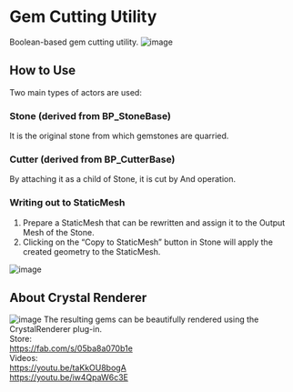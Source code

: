# Gem Cutting Utility
Boolean-based gem cutting utility.
![image](https://github.com/user-attachments/assets/5e013509-593a-4b6d-84d2-4d4121c8b2bf)

## How to Use
Two main types of actors are used:
### Stone (derived from BP_StoneBase)
It is the original stone from which gemstones are quarried.

### Cutter (derived from BP_CutterBase)
By attaching it as a child of Stone, it is cut by And operation.

### Writing out to StaticMesh
1. Prepare a StaticMesh that can be rewritten and assign it to the Output Mesh of the Stone.
2. Clicking on the “Copy to StaticMesh” button in Stone will apply the created geometry to the StaticMesh.

![image](https://github.com/user-attachments/assets/e9b12606-b540-42d8-8696-07b549c6f7da)

## About Crystal Renderer
![image](https://github.com/user-attachments/assets/bede4245-2988-44bd-887b-e720e7ed0d94)
The resulting gems can be beautifully rendered using the CrystalRenderer plug-in.    
Store:  
https://fab.com/s/05ba8a070b1e  
Videos:  
https://youtu.be/taKkOU8bogA  
https://youtu.be/iw4QpaW6c3E  

